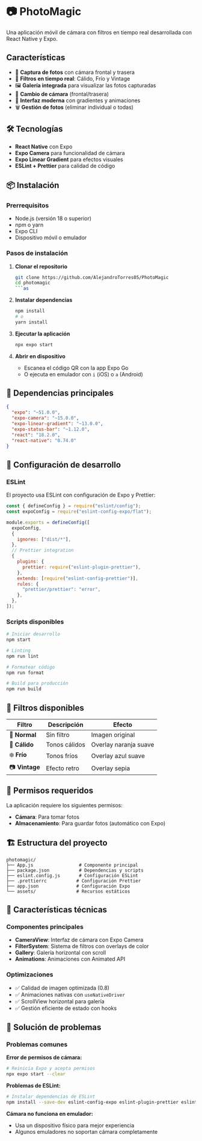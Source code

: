 # 📷 PhotoMagic

Una aplicación móvil de cámara con filtros en tiempo real desarrollada con React Native y Expo.

## Características

- 📸 **Captura de fotos** con cámara frontal y trasera
- 🎨 **Filtros en tiempo real**: Cálido, Frío y Vintage
- 🖼️ **Galería integrada** para visualizar las fotos capturadas
- 🔄 **Cambio de cámara** (frontal/trasera)
- 📱 **Interfaz moderna** con gradientes y animaciones
- 🗑️ **Gestión de fotos** (eliminar individual o todas)

## 🛠️ Tecnologías

- **React Native** con Expo
- **Expo Camera** para funcionalidad de cámara
- **Expo Linear Gradient** para efectos visuales
- **ESLint + Prettier** para calidad de código

## 📦 Instalación

### Prerrequisitos

- Node.js (versión 18 o superior)
- npm o yarn
- Expo CLI
- Dispositivo móvil o emulador

### Pasos de instalación

1. **Clonar el repositorio**

   ````bash
   git clone https://github.com/AlejandroTorres05/PhotoMagic
   cd photomagic
   ```as

   ````

2. **Instalar dependencias**

   ```bash
   npm install
   # o
   yarn install
   ```

3. **Ejecutar la aplicación**

   ```bash
   npx expo start
   ```

4. **Abrir en dispositivo**
   - Escanea el código QR con la app Expo Go
   - O ejecuta en emulador con `i` (iOS) o `a` (Android)

## 📱 Dependencias principales

```json
{
  "expo": "~51.0.0",
  "expo-camera": "~15.0.0",
  "expo-linear-gradient": "~13.0.0",
  "expo-status-bar": "~1.12.0",
  "react": "18.2.0",
  "react-native": "0.74.0"
}
```

## 🔧 Configuración de desarrollo

### ESLint

El proyecto usa ESLint con configuración de Expo y Prettier:

```javascript
const { defineConfig } = require("eslint/config");
const expoConfig = require("eslint-config-expo/flat");

module.exports = defineConfig([
  expoConfig,
  {
    ignores: ["dist/*"],
  },
  // Prettier integration
  {
    plugins: {
      prettier: require("eslint-plugin-prettier"),
    },
    extends: [require("eslint-config-prettier")],
    rules: {
      "prettier/prettier": "error",
    },
  },
]);
```

### Scripts disponibles

```bash
# Iniciar desarrollo
npm start

# Linting
npm run lint

# Formatear código
npm run format

# Build para producción
npm run build
```

## 🎨 Filtros disponibles

| Filtro         | Descripción   | Efecto                |
| -------------- | ------------- | --------------------- |
| 📸 **Normal**  | Sin filtro    | Imagen original       |
| 🌅 **Cálido**  | Tonos cálidos | Overlay naranja suave |
| ❄️ **Frío**    | Tonos fríos   | Overlay azul suave    |
| 📷 **Vintage** | Efecto retro  | Overlay sepia         |

## 📱 Permisos requeridos

La aplicación requiere los siguientes permisos:

- **Cámara**: Para tomar fotos
- **Almacenamiento**: Para guardar fotos (automático con Expo)

## 🏗️ Estructura del proyecto

```
photomagic/
├── App.js                 # Componente principal
├── package.json           # Dependencias y scripts
├── eslint.config.js       # Configuración ESLint
├── .prettierrc           # Configuración Prettier
├── app.json              # Configuración Expo
└── assets/               # Recursos estáticos
```

## 🚀 Características técnicas

### Componentes principales

- **CameraView**: Interfaz de cámara con Expo Camera
- **FilterSystem**: Sistema de filtros con overlays de color
- **Gallery**: Galería horizontal con scroll
- **Animations**: Animaciones con Animated API

### Optimizaciones

- ✅ Calidad de imagen optimizada (0.8)
- ✅ Animaciones nativas con `useNativeDriver`
- ✅ ScrollView horizontal para galería
- ✅ Gestión eficiente de estado con hooks

## 🐛 Solución de problemas

### Problemas comunes

**Error de permisos de cámara:**

```bash
# Reinicia Expo y acepta permisos
npx expo start --clear
```

**Problemas de ESLint:**

```bash
# Instalar dependencias de ESLint
npm install --save-dev eslint-config-expo eslint-plugin-prettier eslint-config-prettier
```

**Cámara no funciona en emulador:**

- Usa un dispositivo físico para mejor experiencia
- Algunos emuladores no soportan cámara completamente
